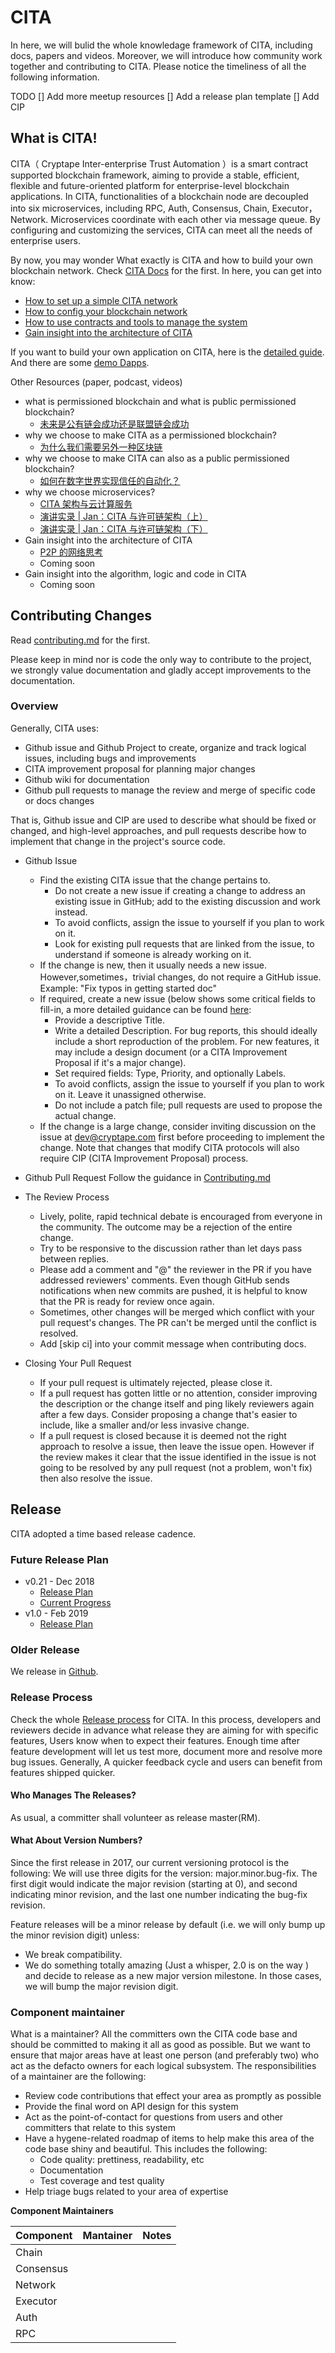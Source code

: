 # CITA
In here, we will bulid the whole knowledage framework of CITA, including docs, papers and videos. Moreover, we will introduce how community work together and contributing to CITA. Please notice the timeliness of all the following information.

TODO
[] Add more meetup resources
[] Add a release plan template
[] Add CIP

## What is CITA!

CITA（ Cryptape Inter-enterprise Trust Automation ）is a smart contract supported blockchain framework, aiming to provide a stable, efficient, flexible and future-oriented platform for enterprise-level blockchain applications. In CITA, functionalities of a blockchain node are decoupled into six microservices, including RPC, Auth, Consensus, Chain, Executor，Network. Microservices coordinate with each other via message queue. By configuring and customizing the services, CITA can meet all the needs of enterprise users.

By now, you may wonder What exactly is CITA and how to build your own blockchain network. Check [CITA Docs](https://docs.nervos.org/cita/#/zh/develop/) for the first. In here, you can get into know:

* [How to set up a simple CITA network](https://docs.nervos.org/cita/#/chain/getting_started)
* [How to config your blockchain network](https://docs.nervos.org/cita/#/chain/config_tool)
* [How to use contracts and tools to manage the system](https://docs.nervos.org/cita/#/system_management/contracts)
* [Gain insight into the architecture of CITA](https://docs.nervos.org/cita/#/architecture/architecture)

If you want to build your own application on CITA, here is the [detailed guide](https://docs.nervos.org/nervos-appchain-docs/#/quick-start/build-dapp). And there are some [demo Dapps](https://github.com/cryptape/dapp-demos).

Other Resources (paper, podcast, videos)

* what is permissioned blockchain and what is public permissioned blockchain?
  * [未来是公有链会成功还是联盟链会成功](https://www.jianshu.com/p/db019fbb14b7)
* why we choose to make CITA as a permissioned blockchain?
  * [为什么我们需要另外一种区块链](https://www.jianshu.com/p/db019fbb14b7)
* why we choose to make CITA can also as a public permissioned blockchain?
  * [如何在数字世界实现信任的自动化？](https://www.jianshu.com/p/ff00ca99499a)
* why we choose microservices?
  * [CITA 架构与云计算服务](https://mp.weixin.qq.com/s?__biz=MzUzNjEyNjMzMw==&mid=2247483718&idx=1&sn=abab513ae41d210c293d515524278f71&chksm=fafbb754cd8c3e42140c581922bfef7ced65b1db3575dad5ef1f01a11f9c859c9460bdd8c908&token=1057901215&lang=zh_CN#rd)
  * [演讲实录 | Jan：CITA 与许可链架构（上）](https://mp.weixin.qq.com/s?__biz=MzUzNjEyNjMzMw==&mid=2247483764&idx=1&sn=ed6ce603731ff478157a531ef1cc0d55&chksm=fafbb766cd8c3e703030355d4c0f44d831e3e3aa61ac39879f996df3375844cae8d794c6fb6c&token=1057901215&lang=zh_CN#rd)
  * [演讲实录 | Jan：CITA 与许可链架构（下）](https://mp.weixin.qq.com/s?__biz=MzUzNjEyNjMzMw==&mid=2247483771&idx=1&sn=df42a2dc15e2d76cf7619b426a047d6c&chksm=fafbb769cd8c3e7f2c89870dd3f273aaca30ac55235e38983821df17c2b9aade1a29359f2927&token=1057901215&lang=zh_CN#rd)
* Gain insight into the architecture of CITA
  * [P2P 的网络思考](https://mp.weixin.qq.com/s?__biz=MzUzNzg4NTAzOA==&mid=2247484504&idx=1&sn=70791e666b9ed99c358be12df2ab2618&chksm=fae16459cd96ed4f61f85e0b1568db4d1505504b0e57776021c119ffd11b397838c97d941003&token=1398524652&lang=zh_CN#rd)
  * Coming soon
* Gain insight into the algorithm, logic and code in CITA
  * Coming soon
  
## Contributing Changes

Read [contributing.md](https://github.com/cryptape/cita/blob/develop/CONTRIBUTING.md) for the first.

Please keep in mind nor is code the only way to contribute to the project, we strongly value documentation and gladly accept improvements to the documentation.

### Overview

Generally, CITA uses:

* Github issue and Github Project to create, organize and track logical issues, including bugs and improvements
* CITA improvement proposal for planning major changes
* Github wiki for documentation 
* Github pull requests to manage the review and merge of specific code or docs changes

That is, Github issue and CIP are used to describe what should be fixed or changed, and high-level approaches, and pull requests describe how to implement that change in the project's source code.

* Github Issue

  * Find the existing CITA issue that the change pertains to.
    * Do not create a new issue if creating a change to address an existing issue in GitHub; add to the existing discussion  and work instead.
    * To avoid conflicts, assign the issue to yourself if you plan to work on it.
    * Look for existing pull requests that are linked from the issue, to understand if someone is already working on it.
  * If the change is new, then it usually needs a new issue. However,sometimes，trivial changes, do not require a GitHub issue. Example: "Fix typos in getting started doc"
  * If required, create a new issue (below shows some critical fields to fill-in, a more detailed guidance can be found [here](https://github.com/cryptape/cita/blob/develop/CONTRIBUTING.md):
    * Provide a descriptive Title. 
    * Write a detailed Description. For bug reports, this should ideally include a short reproduction of the problem. For new features, it may include a design document (or a CITA Improvement Proposal if it's a major change).
    * Set required fields: Type, Priority, and optionally Labels. 
    * To avoid conflicts, assign the issue to yourself if you plan to work on it. Leave it unassigned otherwise.
    * Do not include a patch file; pull requests are used to propose the actual change.
  * If the change is a large change, consider inviting discussion on the issue at dev@cryptape.com first before proceeding to implement the change. Note that changes that modify CITA protocols will also require CIP (CITA Improvement Proposal) process.

* Github Pull Request
  Follow the guidance in [Contributing.md](https://github.com/cryptape/cita/blob/develop/CONTRIBUTING.md)

* The Review Process
  * Lively, polite, rapid technical debate is encouraged from everyone in the community. The outcome may be a rejection of the entire change.
  * Try to be responsive to the discussion rather than let days pass between replies.
  * Please add a comment and "@" the reviewer in the PR if you have addressed reviewers' comments. Even though GitHub sends notifications when new commits are pushed, it is helpful to know that the PR is ready for review once again.
  * Sometimes, other changes will be merged which conflict with your pull request's changes. The PR can't be merged until the conflict is resolved. 
  * Add [skip ci] into your commit message when contributing docs.

* Closing Your Pull Request
  * If your pull request is ultimately rejected, please close it.
  * If a pull request has gotten little or no attention, consider improving the description or the change itself and ping likely reviewers again after a few days. Consider proposing a change that's easier to include, like a smaller and/or less invasive change.
  * If a pull request is closed because it is deemed not the right approach to resolve a issue, then leave the issue open. However if the review makes it clear that the issue identified in the issue is not going to be resolved by any pull request (not a problem, won't fix) then also resolve the issue.

## Release

CITA adopted a time based release cadence.

### Future Release Plan
* v0.21 - Dec 2018
  * [Release Plan]()
  * [Current Progress]()
* v1.0 - Feb 2019
  * [Release Plan]()
  
### Older Release

We release in [Github](https://github.com/cryptape/cita/releases).

### Release Process

Check the whole [Release process](https://github.com/zhouyun-zoe/Workflow/blob/master/release%20process.md) for CITA. 
In this process, developers and reviewers decide in advance what release they are aiming for with specific features, Users know when to expect their features. Enough time after feature development will let us test more, document more and resolve more bug issues. Generally, A quicker feedback cycle and users can benefit from features shipped quicker.

#### Who Manages The Releases?
As usual, a committer shall volunteer as release master(RM).

#### What About Version Numbers?
Since the first release in 2017, our current versioning protocol is the following:
We will use three digits for the version: major.minor.bug-fix. The first digit would indicate the major revision (starting at 0), and second indicating minor revision, and the last one number indicating the bug-fix revision.
 
Feature releases will be a minor release by default (i.e. we will only bump up the minor revision digit) unless:
* We break compatibility.
* We do something totally amazing (Just a whisper, 2.0 is on the way ) and decide to release as a new major version milestone.
In those cases, we will bump the major revision digit.

### Component maintainer
What is a maintainer?
All the committers own the CITA code base and should be committed to making it all as good as possible. But we want to ensure that major areas have at least one person (and preferably two) who act as the defacto owners for each logical subsystem. The responsibilities of a maintainer are the following:
* Review code contributions that effect your area as promptly as possible
* Provide the final word on API design for this system
* Act as the point-of-contact for questions from users and other committers that relate to this system
* Have a hygene-related roadmap of items to help make this area of the code base shiny and beautiful. This includes the following:
  * Code quality: prettiness, readability, etc
  * Documentation
  * Test coverage and test quality
* Help triage bugs related to your area of expertise

**Component Maintainers**

| Component | Mantainer | Notes |
| :------| ------: | :------: |
| Chain |  |  |
| Consensus |  |  |
| Network |  |  |
| Executor |  |  |
| Auth |  |  |
| RPC |  |  |




